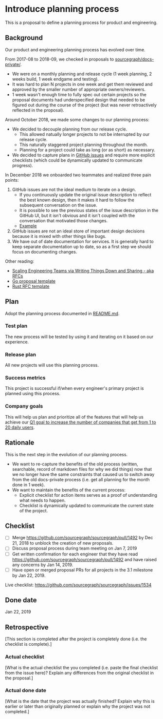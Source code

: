 # Introduce planning process

This is a proposal to define a planning process for product and engineering.

## Background

Our product and engineering planning process has evolved over time.

From 2017-08 to 2018-09, we checked in proposals to [sourcegraph/docs-private/](https://github.com/sourcegraph/docs-private/).

- We were on a monthly planning and release cycle (1 week planning, 2 weeks build, 1 week endgame and testing).
- It was hard to plan N projects in one week and get them reviewed and approved by the smaller number of appropriate owners/reviewers.
- 1 week wasn't enough time to fully spec out certain projects so the proposal documents had underspecified design that needed to be figured out during the course of the project (but was never retroactively reflected in the proposal).

Around October 2018, we made some changes to our planning process:

- We decided to decouple planning from our release cycle.
    - This allowed natually longer projects to not be interrupted by our release cycle.
    - This naturally staggered project planning throughout the month.
    - Planning for a project could take as long (or as short) as necessary.
- We decided to capture plans in [GitHub issues](https://github.com/sourcegraph/sourcegraph/issues?q=is%3Aopen+is%3Aissue+label%3Aroadmap) and require more explicit checklists (which could be dynamically updated to communicate progress).

In December 2018 we onboarded two teammates and realized three pain points:

1. GitHub issues are not the ideal medium to iterate on a design.
    - If you continuously update the original issue description to reflect the best known design, then it makes it hard to follow the subsequent conversation on the issue.
    - It is possible to see the previous states of the issue description in the GitHub UI, but it isn't obvious and it isn't coupled with the conversation that motivated those changes.
    - [Example](https://github.com/sourcegraph/sourcegraph/issues/1467)
2. GitHub issues are not an ideal store of important design decisions because it is mixed with other things like bugs.
3. We have out of date documentation for services. It is generally hard to keep separate documentation up to date, so as a first step we should focus on documenting changes.

Other reading:

- [Scaling Engineering Teams via Writing Things Down and Sharing - aka RFCs](https://blog.pragmaticengineer.com/scaling-engineering-teams-via-writing-things-down-rfcs/)
- [Go proposal template](https://github.com/golang/proposal/blob/master/design/TEMPLATE.md)
- [Rust RFC template](https://github.com/rust-lang/rfcs/blob/master/0000-template.md)

## Plan

Adopt the planning process documented in [README.md](README.md).

### Test plan

The new process will be tested by using it and iterating on it based on our experience.

### Release plan

All new projects will use this planning process.

### Success metrics

This project is successful if/when every engineer's primary project is planned using this process.

### Company goals

This will help us plan and prioritize all of the features that will help us achieve our [Q1 goal to increase the number of companies that get from 1 to 20 daily users](company-goals.md#2018-Q1).

## Rationale

This is the next step in the evolution of our planning process.

- We want to re-capture the benefits of the old process (written, searchable, record of markdown files for why we did things) now that we no longer have the same constraints that caused us to switch away from the old docs-private process (i.e. get all planning for the month done in 1 week).
- We want to maintain the benefits of the current process:
  - Explicit checklist for action items serves as a proof of understanding what needs to happen.
  - Checklist is dynamically updated to communicate the current state of the project.

## Checklist 

- [ ] Merge https://github.com/sourcegraph/sourcegraph/pull/1492 by Dec 21, 2018 to unblock the creation of new proposals.
- [ ] Discuss proposal process during team meeting on Jan 7, 2019
- [ ] Get written confirmation for each engineer that they have read https://github.com/sourcegraph/sourcegraph/pull/1492 and have raised any concerns by Jan 14, 2019.
- [ ] Have open or merged proposal PRs for all projects in the 3.1 milestone by Jan 22, 2019.

Live checklist: https://github.com/sourcegraph/sourcegraph/issues/1534

## Done date

Jan 22, 2019

## Retrospective

[This section is completed after the project is completely done (i.e. the checklist is complete).]

### Actual checklist

[What is the actual checklist the you completed (i.e. paste the final checklist from the issue here)? Explain any differences from the original checklist in the proposal.]

### Actual done date

[What is the date that the project was actually finished? Explain why this is earlier or later than originally planned or explain why the project was not completed.]